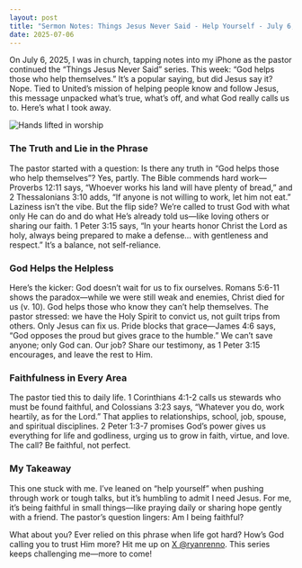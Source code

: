 ```yaml
---
layout: post
title: "Sermon Notes: Things Jesus Never Said - Help Yourself - July 6, 2025"
date: 2025-07-06
---
```


On July 6, 2025, I was in church, tapping notes into my iPhone as the pastor continued the “Things Jesus Never Said” series. This week: “God helps those who help themselves.” It’s a popular saying, but did Jesus say it? Nope. Tied to United’s mission of helping people know and follow Jesus, this message unpacked what’s true, what’s off, and what God really calls us to. Here’s what I took away.

![Hands lifted in worship](/assets/images/hands-worship.jpg)

### The Truth and Lie in the Phrase

The pastor started with a question: Is there any truth in “God helps those who help themselves”? Yes, partly. The Bible commends hard work—Proverbs 12:11 says, “Whoever works his land will have plenty of bread,” and 2 Thessalonians 3:10 adds, “If anyone is not willing to work, let him not eat.” Laziness isn’t the vibe. But the flip side? We’re called to trust God with what only He can do and do what He’s already told us—like loving others or sharing our faith. 1 Peter 3:15 says, “In your hearts honor Christ the Lord as holy, always being prepared to make a defense… with gentleness and respect.” It’s a balance, not self-reliance.

### God Helps the Helpless

Here’s the kicker: God doesn’t wait for us to fix ourselves. Romans 5:6-11 shows the paradox—while we were still weak and enemies, Christ died for us (v. 10). God helps those who know they can’t help themselves. The pastor stressed: we have the Holy Spirit to convict us, not guilt trips from others. Only Jesus can fix us. Pride blocks that grace—James 4:6 says, “God opposes the proud but gives grace to the humble.” We can’t save anyone; only God can. Our job? Share our testimony, as 1 Peter 3:15 encourages, and leave the rest to Him.

### Faithfulness in Every Area

The pastor tied this to daily life. 1 Corinthians 4:1-2 calls us stewards who must be found faithful, and Colossians 3:23 says, “Whatever you do, work heartily, as for the Lord.” That applies to relationships, school, job, spouse, and spiritual disciplines. 2 Peter 1:3-7 promises God’s power gives us everything for life and godliness, urging us to grow in faith, virtue, and love. The call? Be faithful, not perfect.

### My Takeaway

This one stuck with me. I’ve leaned on “help yourself” when pushing through work or tough talks, but it’s humbling to admit I need Jesus. For me, it’s being faithful in small things—like praying daily or sharing hope gently with a friend. The pastor’s question lingers: Am I being faithful?

What about you? Ever relied on this phrase when life got hard? How’s God calling you to trust Him more? Hit me up on [X @ryanrenno](https://x.com/ryanrenno). This series keeps challenging me—more to come!